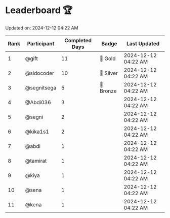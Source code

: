 # Leaderboard 🏆

Updated on: 2024-12-12 04:22 AM

| Rank | Participant       | Completed Days | Badge      | Last Updated         |
|------|-------------------|----------------|------------|----------------------|
| 1    | @gift             | 11             | 🏅 Gold     | 2024-12-12 04:22 AM |
| 2    | @sidocoder        | 10             | 🥈 Silver   | 2024-12-12 04:22 AM |
| 3    | @segnitsega       | 5              | 🥉 Bronze   | 2024-12-12 04:22 AM |
| 4    | @Abdi036          | 3              |            | 2024-12-12 04:22 AM |
| 5    | @segni            | 2              |            | 2024-12-12 04:22 AM |
| 6    | @kika1s1          | 2              |            | 2024-12-12 04:22 AM |
| 7    | @abdi             | 1              |            | 2024-12-12 04:22 AM |
| 8    | @tamirat          | 1              |            | 2024-12-12 04:22 AM |
| 9    | @kiya             | 1              |            | 2024-12-12 04:22 AM |
| 10   | @sena             | 1              |            | 2024-12-12 04:22 AM |
| 11   | @kena             | 1              |            | 2024-12-12 04:22 AM |
